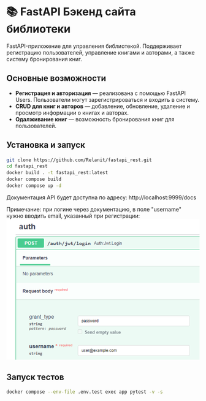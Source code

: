 # 📚 FastAPI Бэкенд сайта библиотеки


FastAPI-приложение для управления библиотекой. Поддерживает регистрацию пользователей, управление книгами и авторами, а также систему бронирования книг.


## Основные возможности
- **Регистрация и авторизация** — реализована с помощью FastAPI Users. Пользователи могут зарегистрироваться и входить в систему.
- **CRUD для книг и авторов** — добавление, обновление, удаление и просмотр информации о книгах и авторах.
- **Одалживание книг** — возможность бронирования книг для пользователей.


## Установка и запуск


```bash
git clone https://github.com/Relanit/fastapi_rest.git
cd fastapi_rest
docker build . -t fastapi_rest:latest
docker compose build
docker compose up -d
```

Документация API будет доступна по адресу: http://localhost:9999/docs

Примечание: при логине через документацию, в поле "username" нужно вводить email, указанный при регистрации:
![Логин](assets/login.png)

## Запуск тестов
```bash
docker compose --env-file .env.test exec app pytest -v -s
```




